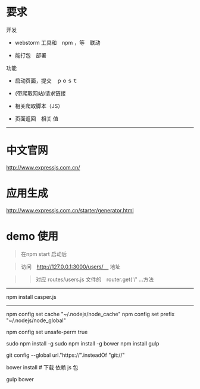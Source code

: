 
# 要求 

开发　

* webstorm 工具和　npm ，等　联动

* 能打包　部署　

功能

* 启动页面，提交　ｐｏｓｔ　

* (带爬取网站)请求链接

* 相关爬取脚本（JS）

* 页面返回　相关 值

-------------------------------------------

# 中文官网

http://www.expressjs.com.cn/ 

# 应用生成

http://www.expressjs.com.cn/starter/generator.html 

# demo 使用

> 在npm start 启动后

> 访问　http://127.0.0.1:3000/users/　 地址

>> 对应 routes/users.js 文件的　router.get('/' ...方法　



------


npm install casper.js


--------------------------

npm config set cache "~/.nodejs/node_cache"
npm config set prefix "~/.nodejs/node_global"


npm config set unsafe-perm true





sudo npm install -g
sudo npm install -g bower
npm install gulp 


git config --global url."https://".insteadOf "git://"

bower install # 下载 依赖 js 包

gulp bower 

